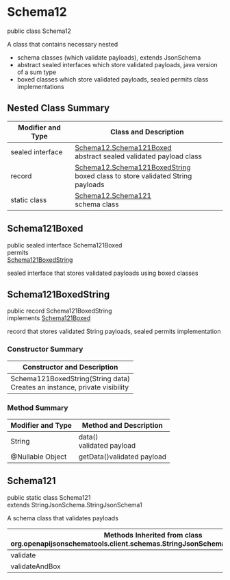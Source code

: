 # Schema12
public class Schema12<br>

A class that contains necessary nested
- schema classes (which validate payloads), extends JsonSchema
- abstract sealed interfaces which store validated payloads, java version of a sum type
- boxed classes which store validated payloads, sealed permits class implementations

## Nested Class Summary
| Modifier and Type | Class and Description |
| ----------------- | ---------------------- |
| sealed interface | [Schema12.Schema121Boxed](#schema121boxed)<br> abstract sealed validated payload class |
| record | [Schema12.Schema121BoxedString](#schema121boxedstring)<br> boxed class to store validated String payloads |
| static class | [Schema12.Schema121](#schema121)<br> schema class |

## Schema121Boxed
public sealed interface Schema121Boxed<br>
permits<br>
[Schema121BoxedString](#schema121boxedstring)

sealed interface that stores validated payloads using boxed classes

## Schema121BoxedString
public record Schema121BoxedString<br>
implements [Schema121Boxed](#schema121boxed)

record that stores validated String payloads, sealed permits implementation

### Constructor Summary
| Constructor and Description |
| --------------------------- |
| Schema121BoxedString(String data)<br>Creates an instance, private visibility |

### Method Summary
| Modifier and Type | Method and Description |
| ----------------- | ---------------------- |
| String | data()<br>validated payload |
| @Nullable Object | getData()validated payload |

## Schema121
public static class Schema121<br>
extends StringJsonSchema.StringJsonSchema1

A schema class that validates payloads

| Methods Inherited from class org.openapijsonschematools.client.schemas.StringJsonSchema.StringJsonSchema1 |
| ------------------------------------------------------------------ |
| validate                                                           |
| validateAndBox                                                     |
